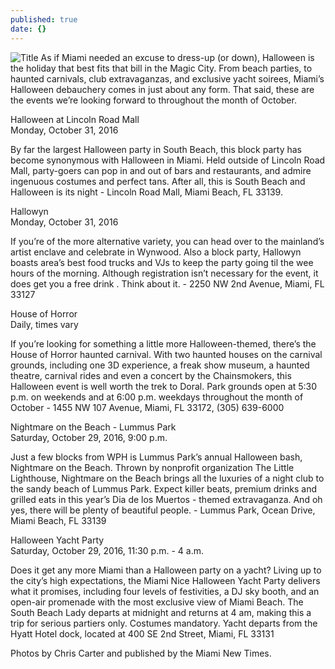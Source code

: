```yaml
---
published: true
date: {}
---
```

![Title]({{site.baseurl}}/assets/images/halloween-in-miami.jpg)
As if Miami needed an excuse to dress-up (or down), Halloween is the holiday that best fits that bill in the Magic City. From beach parties, to haunted carnivals, club extravaganzas, and exclusive yacht soirees, Miami’s Halloween debauchery comes in just about any form. That said, these are the events we’re looking forward to throughout the month of October.

Halloween at Lincoln Road Mall  
Monday, October 31, 2016

By far the largest Halloween party in South Beach, this block party has become synonymous with Halloween in Miami. Held outside of Lincoln Road Mall, party-goers can pop in and out of bars and restaurants, and admire ingenuous costumes and perfect tans. After all, this is South Beach and Halloween is its night - Lincoln Road Mall, Miami Beach, FL 33139.

Hallowyn  
Monday, October 31, 2016

If you’re of the more alternative variety, you can head over to the mainland’s artist enclave and celebrate in Wynwood. Also a block party, Hallowyn boasts area’s best food trucks and VJs to keep the party going til the wee hours of the morning. Although registration isn’t necessary for the event, it does get you a free drink . Think about it. - 2250 NW 2nd Avenue, Miami, FL 33127

House of Horror  
Daily, times vary

If you’re looking for something a little more Halloween-themed, there’s the House of Horror haunted carnival. With two haunted houses on the carnival grounds, including one 3D experience, a freak show museum, a haunted theatre, carnival rides and even a concert by the Chainsmokers, this Halloween event is well worth the trek to Doral. Park grounds open at 5:30 p.m. on weekends and at 6:00 p.m. weekdays throughout the month of October - 1455 NW 107 Avenue, Miami, FL 33172, (305) 639-6000

Nightmare on the Beach - Lummus Park  
Saturday, October 29, 2016, 9:00 p.m.

Just a few blocks from WPH is Lummus Park’s annual Halloween bash, Nightmare on the Beach. Thrown by nonprofit organization The Little Lighthouse, Nightmare on the Beach brings all the luxuries of a night club to the sandy beach of Lummus Park. Expect killer beats, premium drinks and grilled eats in this year’s Dia de los Muertos - themed extravaganza. And oh yes, there will be plenty of beautiful people. - Lummus Park, Ocean Drive, Miami Beach, FL 33139

Halloween Yacht Party  
Saturday, October 29, 2016, 11:30 p.m. - 4 a.m.

Does it get any more Miami than a Halloween party on a yacht? Living up to the city’s high expectations, the Miami Nice Halloween Yacht Party delivers what it promises, including four levels of festivities, a DJ sky booth, and an open-air promenade with the most exclusive view of Miami Beach. The South Beach Lady departs at midnight and returns at 4 am, making this a trip for serious partiers only. Costumes mandatory. Yacht departs from the Hyatt Hotel dock, located at 400 SE 2nd Street, Miami, FL 33131

Photos by Chris Carter and published by the Miami New Times.

